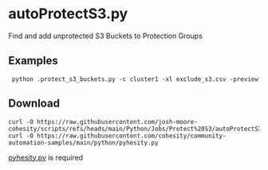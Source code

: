 
# **autoProtectS3.py**

   Find and add unprotected S3 Buckets to Protection Groups

## **Examples**

     python .protect_s3_buckets.py -c cluster1 -xl exclude_s3.csv -preview
    
## **Download**

    curl -O https://raw.githubusercontent.com/josh-moore-cohesity/scripts/refs/heads/main/Python/Jobs/Protect%20S3/autoProtectS3.py
    curl -O https://raw.githubusercontent.com/cohesity/community-automation-samples/main/python/pyhesity.py

[pyhesity.py](https://github.com/bseltz-cohesity/scripts/tree/master/python/pyhesity) is required 
    

